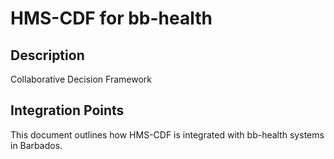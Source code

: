 # HMS-CDF for bb-health

## Description

Collaborative Decision Framework

## Integration Points

This document outlines how HMS-CDF is integrated with bb-health systems in Barbados.
